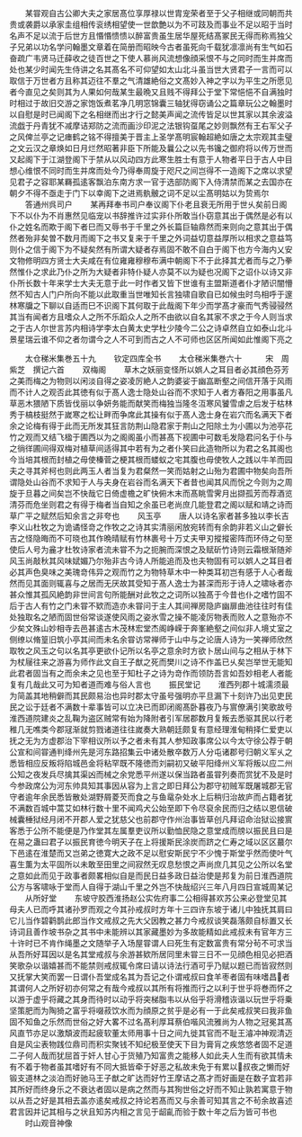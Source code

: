 <!-- { "loadSidebar": true } -->
　　某甞观自古公卿大夫之家居髙位享厚禄以世胄宠荣者至于父子相继或同朝而共贵或袭爵以承家圭组相传衮绣相望使一世歆艶以为不可跂及而事业不足以昭于当时名声不足以流于后世方且惽惽愦愦以醉富贵虽生居华屋死结髙冢民无得而称焉独父子兄弟以功名学问翰墨文章着在简册而昭映今古者虽死向千载犹凛凛尚有生气如石奋疏广韦贤马迁薛收之徒百世之下使人慕尚风流想像顔采恨不与之同时而生并席而处也某少时闻先生侍讲之名其髙名不可仰望如太山北斗虽当世大贤君子一言而可以取信于万世者方且称其迈往不羣之气清雄絶俗之文髙妙入神之字以为平生之所愿见者今直见之矣则其为人果如何哉某生最晩又且贱不得拜公于堂下常悒悒不自满独时时相过于故旧交游之家饱饭煮茗净几明窓锦囊三轴犹得窃诵公之篇章玩公之翰墨时以自慰是时已闻阁下之名相继而出才行之懿美声闻之流传皆足以世其家以其余波溢流戯于丹青犹不减摩诘郑防之流而画沙印泥之法银钩虿尾之妙则飘然有王右军父子之风俾兰亭之记瘗鹤之铭不得擅美于晋主上圣学髙明宸翰超絶如唐之太宗观其圭璧之文云汉之章焕如日月烂然昭著非臣下所能及曩公之以先书镵之御府将以传万世而又起阁下于江湖登阁下于禁从以风动四方此寒生胜士有意于人物者平日于古人中目想心维恨不同时而生并席而处今乃得奉周旋于咫尺之间岂得不一造阁下之席以求望见君子之容耶某羇孤逺客飘泊东南方求一官于选部防阁下入侍清禁而某之去国亦在朝夕不得不亟走于门下以幸阁下之进焉骫骳之词不足以尘髙明姑以为贽焉尔
　　答通州呉司户
　　某再拜奉书司户奉议阁下仆老且衰无所用于世乆矣前日阁下不以仆为不肖惠然见临宠以书辞推许过实非仆所敢当仆窃意其出于偶然是必有以仆之姓名而欺于阁下者巳而又辱书于千里之外长篇巨轴鼎然而来则向之意其出于偶然者殆非矣曽不数月而阁下之书又复来于千里之外词益切意益厚所以相求之意益笃则仆之信于阁下为不疑矣然有所谓大疑者存焉固不敢不自白于阁下也方今海内乂安文物修明四方贤士大夫咸在有位雍雍穆穆布满中朝阁下不于此择其尤者而与之乃拳然惟仆之求此乃仆之所为大疑者非特仆疑人亦莫不以为疑也况阁下之诏仆以诗又非仆所长数十年来学士大夫无意于此一时作者又皆下世谁有主盟斯道者仆才陋识闇懵然不知古人门户所向不能以此取重当世唯知长言独啸自歌自已如候虫时鸟相呼于邃林寒牖之下聊以自适而巳不识阁下其何取于此哉阁下年少而学髙才豪而气秀骎骎然其当有闻者方且嗜众人之所不乐蹈众人之所不由欲以自名其家不求之于今人则当求之于古人尔世言苏内相诗学李太白黄太史学杜少陵今二公之诗卓然自立如泰山北斗景星瑞云谁不仰之者勿谓今之人不可到而古之人不可师也区区所闻如此惟阁下亮之











　　太仓稊米集巻五十九
　　钦定四库全书
　　太仓稊米集巻六十　　　宋　周紫芝　撰记六首
　　双梅阁
　　草木之妖丽变怪所以娯人之耳目者必其顔色芬芳之美而梅之为物则以闲淡自得之姿凌厉絶人之韵婆娑于幽嵓断壑之间信开落于风雨而不计人之观否此其徳有似于髙人逸士隐处山谷而不求知于人者方春阳之用事虽凡草恶木猥陋下质皆伐丽以争妍务能而献笑而梅独当隆冬沍寒风饕雪虐之后发于枯林秀于槁枝挺然于嵗寒之松让畔而争席此其操有似于髙人逸士身在岩穴而名满天下者余之论梅有得于此而无所发其狂言防荆山隐君家于荆山之阳除土为小圃以为池亭花竹之观而又结飞楹于圃西以为之阁阁虽小而甚髙下视圃中可数毛发隐君问名于仆与之徜徉圃间得双梅对植草间适得其中若有为之者仆笑曰此造物所以为君之名其阁也今当培其根而封植之毋使榛菅之梗其根而蝼蚁之宅其腹也毋使牧人之践以牛羊而园夫之寻其斧柯也则此两玉人者当复为君粲然一笑而姑射之山殆为君圃中物矣向吾所谓隐处山谷而不求知于人与夫身在岩谷而名满天下者昔也闻其风而恱之今则为之周旋于旦暮之间矣岂不快哉它日倚虚檐之旷快俯木末而髙眺雪霁月出撷孤芳而荐酒览清芬而危坐则君之有得于梅者当自知之余虽已老尚庶几能登君之阁以赋和靖之诗而草广平之赋然后知余言之非夸也
　　风玉亭
　　唐人以诗名家者甚多独以李长吉李义山杜牧之为诡谲怪竒之作牧之之诗其实清丽闲放宛转而有余韵非若义山之僻长吉之怪隐晦而不可晓也其作晩晴赋有竹林裹号十万丈夫甲刃摐摐密阵而环侍之句至使后人号为麄才杜牧诗家者流未甞不为之扼腕而深恨之及赋斫竹诗则云霜根渐随斧风玉尚敲秋其风味娬媚乃尔殆非古今诗人所能追而及也夫物固有可以娯人之耳目者必其声色臭味之美瑰竒伟异之观而竹之为物特草木中一种类耳初岂有感于人心者哉然而见其面则辄喜与之居而无厌故其受知于髙人逸士为甚深而形于诗人之啸咏者亦甚众惟其孤风絶韵非世间言句所能酬对此牧之之词所以独髙于今昔也仆之嗜竹固不后于古人有竹之门未甞不欵而造亦未甞问于主人其间禅房隐庐幽扉曲池往往时有佳处独取名之陋而固世俗常谈遂使风雨之姿氷雪之操不能凌厉物表而败人之意殆亦不少矣文殊山妙相寺去邑甚逺古木茂林宏堂杰阁峥嵘于奔峯絶壑之间似非人境丈室之侧缭以脩篁旧筑小亭其间而未名余甞访常禅师于山中与之论唐人诗为一笑禅师欣然取牧之风玉之句以名其亭更欲仆记所以名亭之意余时方欲卜居山间与之相从于林下为杖屦往来之游喜为师作此文自王子猷之死而樊川之诗不作盖已乆矣岂举世无能知此君者固当有之而余未之见也至于知杜子之诗为竒作而领防吾言如吾妙相老人者能复有几哉此又可为知者道而难与俗人言也
　　振民堂记
　　淮西列郡十城濡须最为简盖其地稍僻而其民颇易治也异时郡太守虽号强明亦平旦漏下十刻许乃出见吏民民之讼于廷者不满数十辈事皆可以立决已而即闭阁髙卧暮夜乃与賔僚满引笑歌故号淮西道院建炎之乱鞠为盗区贼常有始为降附者引军居郡数月复叛去悉驱其民以行老稚几无噍类今郡冦渐就剪戮诸道往往嵗奏大熟朝廷颇复有意经理淮甸稍择仁爱吏以抚之无为方虚郡治下宰相议所以予之者未有其人参知政事席公以今太守徐公荐于朝公宣和间甞通判绛州先是河东路招集云中诸处散卒数万人分屯诸郡号归朝义军乆之悉皆相应反叛将陷城邑金将粘罕既不隆徳而刘嗣初又破平阳绛州义军将叛以应二州公知之夜发兵尽擒其渠凶而械之余党悉平州遂以保当路者虽甞列奏而赏犹不及是时今参政席公为河东帅具知其事因从容为上言之即日拜公为郡守初贼军既屠城郡无官守者逾年余民悉皆散处湖野屑菱芡而食之与鱼鼋杂处水上后稍归治故庐而占籍者犹不满数百城中蒿艾如林行数十里不闻鸡犬公始至即下令尽裒余民而归之结以恩信破械囊棰狱经月闭不开郡人爱之犹慈父也前郡守作州治事皆草创凡拜诏命治狱讼接賔客悉于公所不能便是乃作堂其左属羣吏议所以勤恤民隐之意堂成而牓以振民且曰是在易之蛊曰君子以振民育徳今明天子在上将援斯民涂炭而跻之仁寿之域以区区蕞尔下邑逺在淮楚而又岂弟之徳寛大之政不足以慰安斯民宁不少愧于斯堂乎然而使叶气喜生薫为太平固所以未敢至田里之间寂然无叹息愁恨之声尚庶几其见之公所以名堂之意如此而见于政事者颇畧相似自是而民日益多政日益治使是邦复为前日淮西道院公方与客啸咏于堂而人自得于湖山千里之外岂不快哉绍兴三年八月四日宣城周某记
　　从所好堂
　　东坡守胶西淮扬赵公实佐府事二公相得甚欢苏公来必登堂见其母夫人已而呼其诸孙罗而观之今其孙戒叔时方年十三四许东坡于诸儿中独抚其肩曰它儿当作碧鹳鹊此郎当作文戒叔之先大父因教之甚力今戒叔谈笑磊落颇自标置又长诗词且善作坡书杂之其书中未能辨以其家藏墨妙为多故能精如此戒叔未有官年方三十许时已不肯作绳墨之文随举子入场屋甞谓人曰死生有定数富贵有常分茍不可求当从吾所好耳因以是名其堂戒叔与余游甚欵所居同里未甞三日不一见顔色相见必把酒笑歌杂以谐嬉甚而不能禁则戒叔辄令席曰请以诗法行酒可乎乃赋以题已而皆寂然则又抚掌大笑而罢一日谓仆吾堂成名其为吾记之仆谓戒叔曰食羊枣者固有味嗜昌者其谓何人之所好初亦何常之有哉今戒叔以其所有将推而行之以利于世乎将巻而怀之以游于虚乎将藏之其身而待时以动乎将突梯脂韦以从俗乎将滑稽诙谐以玩世乎将乗坚策肥而为陶猗之富乎将啜菽饮水而为顔原之贫乎是必有一于此矣戒叔笑曰我非鱼固不知鱼之乐然而世俗之好大畧不过名髙利厚耳蔡伯喈风流雅尚为人物之冠冕其髙风直节亦足以激頽波而起疲软董太师用事十日之间九徙其官而不耻王濬冲神观清迈自是风尘表物践位鼎司而积实聚钱不知纪极至使天下目为膏肓之疾悠悠者固不足道二子何人哉而犹屈首于奸人甘心于货殖乃知富贵之能移人如此夫人生而有欲其情未有不着于物者虽其嗜好有不同大抵皆牵于好恶之私故未免于有累以叔夜之懒而好锻支道林之淡泊而好驰马王子猷之旷达而好竹王摩诘之髙才而好画是在数子宜若非其所好而终身乐之不衰达者固以是病之然而与其狥世俗之好而不知止孰若寓意于物以从吾之好是其相去盖亦逺矣戒叔之持论若髙而又与余善可知其言之不茍余故喜述君言因并记其相与之状且知苏内相之言见于龆齓而验于数十年之后为皆可书也
　　时山观音神像
